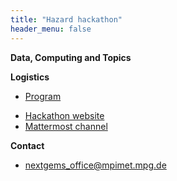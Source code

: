 ```yaml
---
title: "Hazard hackathon"
header_menu: false
---
```



**Data, Computing and Topics**
<!-- - [Hackathon starter pack](https://pad.gwdg.de/s/1njdKTs4z) -->


**Logistics**
- [Program](https://mpim-po.pages.gwdg.de/km-scale-hackathon/#program)
<!-- - [Room overview](https://mpim-po.pages.gwdg.de/km-scale-hackathon/#room-plan) -->
<!-- - [Lunch suggestions](https://mpim-po.pages.gwdg.de/km-scale-hackathon/lunch_options/) -->
- [Hackathon website](https://mpim-po.pages.gwdg.de/km-scale-hackathon)
- [Mattermost channel](https://mattermost.mpimet.mpg.de/nextgems/channels/hamburg-km-scale-hackathon-march-2024)


**Contact**
- [nextgems_office@mpimet.mpg.de](mailto:nextgems_office@mpimet.mpg.de)
<!-- - come and find us in the **library** (ground floor) during the hackathon -->
